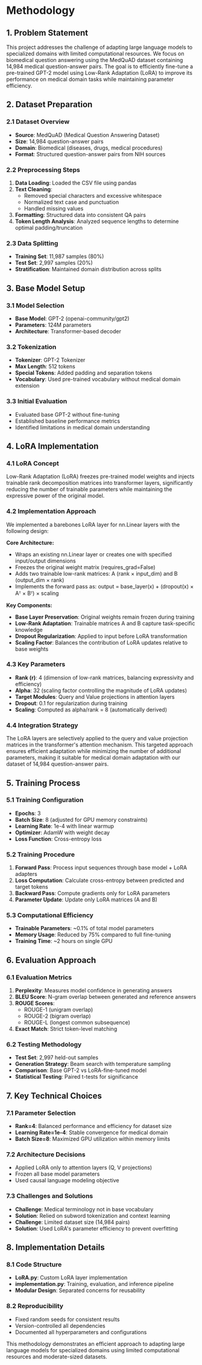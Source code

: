 # Methodology

## 1. Problem Statement

This project addresses the challenge of adapting large language models to specialized domains with limited computational resources. We focus on biomedical question answering using the MedQuAD dataset containing 14,984 medical question-answer pairs. The goal is to efficiently fine-tune a pre-trained GPT-2 model using Low-Rank Adaptation (LoRA) to improve its performance on medical domain tasks while maintaining parameter efficiency.

## 2. Dataset Preparation

### 2.1 Dataset Overview

- **Source**: MedQuAD (Medical Question Answering Dataset)
- **Size**: 14,984 question-answer pairs
- **Domain**: Biomedical (diseases, drugs, medical procedures)
- **Format**: Structured question-answer pairs from NIH sources

### 2.2 Preprocessing Steps

1. **Data Loading**: Loaded the CSV file using pandas
2. **Text Cleaning**:
    - Removed special characters and excessive whitespace
    - Normalized text case and punctuation
    - Handled missing values
3. **Formatting**: Structured data into consistent QA pairs
4. **Token Length Analysis**: Analyzed sequence lengths to determine optimal padding/truncation

### 2.3 Data Splitting

- **Training Set**: 11,987 samples (80%)
- **Test Set**: 2,997 samples (20%)
- **Stratification**: Maintained domain distribution across splits

## 3. Base Model Setup

### 3.1 Model Selection

- **Base Model**: GPT-2 (openai-community/gpt2)
- **Parameters**: 124M parameters
- **Architecture**: Transformer-based decoder

### 3.2 Tokenization

- **Tokenizer**: GPT-2 Tokenizer
- **Max Length**: 512 tokens
- **Special Tokens**: Added padding and separation tokens
- **Vocabulary**: Used pre-trained vocabulary without medical domain extension

### 3.3 Initial Evaluation

- Evaluated base GPT-2 without fine-tuning
- Established baseline performance metrics
- Identified limitations in medical domain understanding

## 4. LoRA Implementation

### 4.1 LoRA Concept

Low-Rank Adaptation (LoRA) freezes pre-trained model weights and injects trainable rank decomposition matrices into transformer layers, significantly reducing the number of trainable parameters while maintaining the expressive power of the original model.

### 4.2 Implementation Approach

We implemented a barebones LoRA layer for nn.Linear layers with the following design:

**Core Architecture:**

- Wraps an existing nn.Linear layer or creates one with specified input/output dimensions
- Freezes the original weight matrix (requires_grad=False)
- Adds two trainable low-rank matrices: A (rank × input_dim) and B (output_dim × rank)
- Implements the forward pass as: output = base_layer(x) + (dropout(x) × Aᵀ × Bᵀ) × scaling

**Key Components:**

- **Base Layer Preservation**: Original weights remain frozen during training
- **Low-Rank Adaptation**: Trainable matrices A and B capture task-specific knowledge
- **Dropout Regularization**: Applied to input before LoRA transformation
- **Scaling Factor**: Balances the contribution of LoRA updates relative to base weights

### 4.3 Key Parameters

- **Rank (r)**: 4 (dimension of low-rank matrices, balancing expressivity and efficiency)
- **Alpha**: 32 (scaling factor controlling the magnitude of LoRA updates)
- **Target Modules**: Query and Value projections in attention layers
- **Dropout**: 0.1 for regularization during training
- **Scaling**: Computed as alpha/rank = 8 (automatically derived)

### 4.4 Integration Strategy

The LoRA layers are selectively applied to the query and value projection matrices in the transformer's attention mechanism. This targeted approach ensures efficient adaptation while minimizing the number of additional parameters, making it suitable for medical domain adaptation with our dataset of 14,984 question-answer pairs.

## 5. Training Process

### 5.1 Training Configuration

- **Epochs**: 3
- **Batch Size**: 8 (adjusted for GPU memory constraints)
- **Learning Rate**: 1e-4 with linear warmup
- **Optimizer**: AdamW with weight decay
- **Loss Function**: Cross-entropy loss

### 5.2 Training Procedure

1. **Forward Pass**: Process input sequences through base model + LoRA adapters
2. **Loss Computation**: Calculate cross-entropy between predicted and target tokens
3. **Backward Pass**: Compute gradients only for LoRA parameters
4. **Parameter Update**: Update only LoRA matrices (A and B)

### 5.3 Computational Efficiency

- **Trainable Parameters**: ~0.1% of total model parameters
- **Memory Usage**: Reduced by 75% compared to full fine-tuning
- **Training Time**: ~2 hours on single GPU

## 6. Evaluation Approach

### 6.1 Evaluation Metrics

1. **Perplexity**: Measures model confidence in generating answers
2. **BLEU Score**: N-gram overlap between generated and reference answers
3. **ROUGE Scores**:
    - ROUGE-1 (unigram overlap)
    - ROUGE-2 (bigram overlap)
    - ROUGE-L (longest common subsequence)
4. **Exact Match**: Strict token-level matching

### 6.2 Testing Methodology

- **Test Set**: 2,997 held-out samples
- **Generation Strategy**: Beam search with temperature sampling
- **Comparison**: Base GPT-2 vs LoRA-fine-tuned model
- **Statistical Testing**: Paired t-tests for significance

## 7. Key Technical Choices

### 7.1 Parameter Selection

- **Rank=4**: Balanced performance and efficiency for dataset size
- **Learning Rate=1e-4**: Stable convergence for medical domain
- **Batch Size=8**: Maximized GPU utilization within memory limits

### 7.2 Architecture Decisions

- Applied LoRA only to attention layers (Q, V projections)
- Frozen all base model parameters
- Used causal language modeling objective

### 7.3 Challenges and Solutions

- **Challenge**: Medical terminology not in base vocabulary
- **Solution**: Relied on subword tokenization and context learning
- **Challenge**: Limited dataset size (14,984 pairs)
- **Solution**: Used LoRA's parameter efficiency to prevent overfitting

## 8. Implementation Details

### 8.1 Code Structure

- **LoRA.py**: Custom LoRA layer implementation
- **implementation.py**: Training, evaluation, and inference pipeline
- **Modular Design**: Separated concerns for reusability

### 8.2 Reproducibility

- Fixed random seeds for consistent results
- Version-controlled all dependencies
- Documented all hyperparameters and configurations

This methodology demonstrates an efficient approach to adapting large language models for specialized domains using limited computational resources and moderate-sized datasets.
